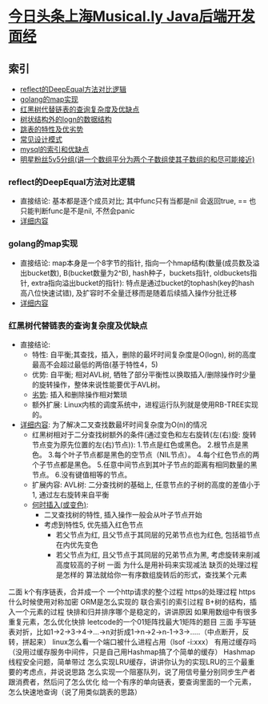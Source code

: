 # [今日头条上海Musical.ly Java后端开发面经](https://www.nowcoder.com/discuss/79787?type=2&order=1&pos=5&page=1)

## 索引
- [reflect的DeepEqual方法对比逻辑](#reflect的DeepEqual方法对比逻辑)
- [golang的map实现](#golang的map实现)
- [红黑树代替链表的查询复杂度及优缺点](#红黑树代替链表的查询复杂度及优缺点)
- [树状结构外的logn的数据结构](#树状结构外的logn的数据结构)
- [跳表的特性及优劣势](#跳表的特性及优劣势)
- [常见设计模式](#常见设计模式)
- [mysql的索引和优缺点](#mysql的索引和优缺点)
- [明星粉丝5v5分组(讲一个数组平分为两个子数组使其子数组的和尽可能接近)](#明星粉丝5v5分组讲一个数组平分为两个子数组使其子数组的和尽可能接近)

### reflect的DeepEqual方法对比逻辑
- 直接结论: 基本都是逐个成员对比; 其中func只有当都是nil 会返回true, == 也只能判断func是不是nil, 不然会panic
- [详细内容](https://golang.org/src/reflect/deepequal.go)

### golang的map实现
- 直接结论: map本身是一个8字节的指针, 指向一个hmap结构(数量(成员数及溢出bucket数), B(bucket数量为2^B), hash种子，buckets指针, oldbuckets指针, extra指向溢出bucket的指针): 特点是通过bucket的tophash(key的hash高八位快速试错), 及扩容时不全量迁移而是随着后续插入操作分批迁移
- [详细内容](/golang/basic/map.go)

### 红黑树代替链表的查询复杂度及优缺点
- 直接结论:
  - 特性: 自平衡;其查找，插入，删除的最坏时间复杂度是O(logn), 树的高度最高不会超过最低的两倍(基于特性4，5)
  - 优势: 自平衡; 相对AVL树, 牺牲了部分平衡性以换取插入/删除操作时少量的旋转操作，整体来说性能要优于AVL树。
  - [劣势](https://www.zhihu.com/question/27840936): 插入和删除操作相对繁琐
  - 额外扩展: Linux内核的调度系统中，进程运行队列就是使用RB-TREE实现的。
- [详细内容](https://juejin.im/post/5a27c6946fb9a04509096248): 为了解决二叉查找数最坏时间复杂度为O(n)的情况
  - 红黑树相对于二分查找树额外的条件(通过变色和左右旋转(左(右)旋: 旋转节点变为原先位置的左(右)节点)):
    1.节点是红色或黑色。
    2.根节点是黑色。
    3.每个叶子节点都是黑色的空节点（NIL节点）。
    4.每个红色节点的两个子节点都是黑色。
    5.任意中间节点到其叶子节点的距离有相同数量的黑节点。
    6.没有键值相等的节点。
  - 扩展内容: AVL树: 二分查找树的基础上, 任意节点的子树的高度的差值小于1, 通过左右旋转来自平衡
  - [何时插入(或变色)](https://www.cnblogs.com/wcd144140/p/5594746.html):
    - 二叉查找树的特性, 插入操作一般会从叶子节点开始
    - 考虑到特性5, 优先插入红色节点
      - 若父节点为红, 且父节点于其同层的兄弟节点也为红色, 包括祖节点在内优先变色
      - 若父节点为红, 且父节点于其同层的兄弟节点为黑, 考虑旋转来削减高度较高的子树
一面
为什么是用补码来实现减法
缺页的处理过程是怎样的
算法就给你一有序数组旋转后的形式，查找某个元素

二面
k个有序链表，合并成一个
一个http请求的整个过程
https的处理过程
https什么时候使用对称加密
ORM是怎么实现的
联合索引的索引过程
B+树的结构，插入一个元素的过程
快排和归并排序哪个是稳定的，讲讲原因
如果用数组中有很多重复元素，怎么优化快排
leetcode的一个01矩阵找最大1矩阵的题目
三面
手写链表对折，比如1->2->3->4->…->n对折成1->n->2->n-1->3->…..（中点断开，反转，拼起来）
linux怎么看一个端口被什么进程占用（lsof -i:xxx）
有用过缓存吗（没用过缓存服务中间件，只是自己用Hashmap搞了个简单的缓存）
Hashmap线程安全问题，简单带过
怎么实现LRU缓存，讲讲你认为的实现LRU的三个最重要的考虑点，并说说思路
怎么实现一个阻塞队列，说了用信号量分别同步生产者跟消费者，然后问了怎么优化
给一个有序的单向链表，要查询里面的一个元素，怎么快速地查询（说了用类似跳表的思路）

